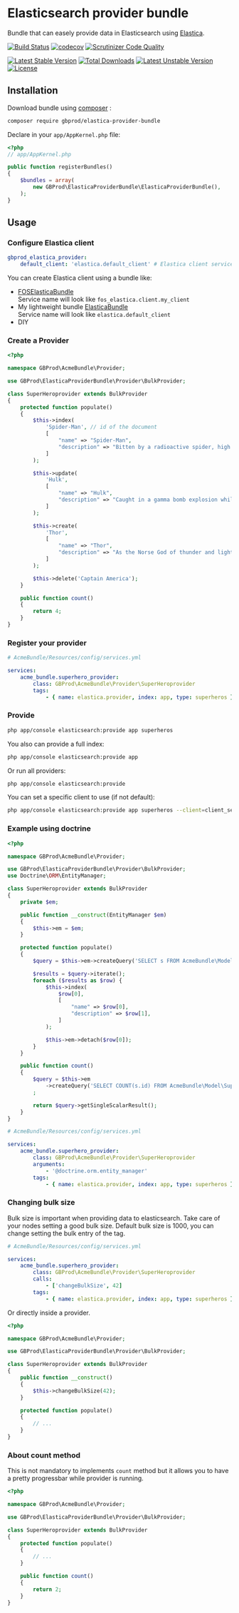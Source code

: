 # Elasticsearch provider bundle

Bundle that can easely provide data in Elasticsearch using [Elastica](http://eastica.io).

[![Build Status](https://travis-ci.org/gbprod/elastica-provider-bundle.svg?branch=master)](https://travis-ci.org/gbprod/elastica-provider-bundle)
[![codecov](https://codecov.io/gh/gbprod/elastica-provider-bundle/branch/master/graph/badge.svg)](https://codecov.io/gh/gbprod/elastica-provider-bundle)
[![Scrutinizer Code Quality](https://scrutinizer-ci.com/g/gbprod/elastica-provider-bundle/badges/quality-score.png?b=master)](https://scrutinizer-ci.com/g/gbprod/elastica-provider-bundle/?branch=master)

[![Latest Stable Version](https://poser.pugx.org/gbprod/elastica-provider-bundle/v/stable)](https://packagist.org/packages/gbprod/elastica-provider-bundle)
[![Total Downloads](https://poser.pugx.org/gbprod/elastica-provider-bundle/downloads)](https://packagist.org/packages/gbprod/elastica-provider-bundle)
[![Latest Unstable Version](https://poser.pugx.org/gbprod/elastica-provider-bundle/v/unstable)](https://packagist.org/packages/gbprod/elastica-provider-bundle)
[![License](https://poser.pugx.org/gbprod/elastica-provider-bundle/license)](https://packagist.org/packages/gbprod/elastica-provider-bundle)

## Installation

Download bundle using [composer](https://getcomposer.org/) :

```bash
composer require gbprod/elastica-provider-bundle
```

Declare in your `app/AppKernel.php` file:

```php
<?php
// app/AppKernel.php

public function registerBundles()
{
    $bundles = array(
        new GBProd\ElasticaProviderBundle\ElasticaProviderBundle(),
    );
}
```

## Usage

### Configure Elastica client

```yml
gbprod_elastica_provider:
    default_client: 'elastica.default_client' # Elastica client service's name 
```

You can create Elastica client using a bundle like:
  * [FOSElasticaBundle](https://github.com/FriendsOfSymfony/FOSElasticaBundle)  
    Service name will look like `fos_elastica.client.my_client`
  * My lightweight bundle [ElasticaBundle](https://github.com/gbprod/elastica-bundle)  
    Service name will look like `elastica.default_client`
  * DIY

### Create a Provider

```php
<?php

namespace GBProd\AcmeBundle\Provider;

use GBProd\ElasticaProviderBundle\Provider\BulkProvider;

class SuperHeroprovider extends BulkProvider
{
    protected function populate()
    {
        $this->index(
            'Spider-Man', // id of the document
            [
                "name" => "Spider-Man",
                "description" => "Bitten by a radioactive spider, high school student Peter Parker gained the speed, strength and powers of a spider. Adopting the name Spider-Man, Peter hoped to start a career using his new abilities. Taught that with great power comes great responsibility, Spidey has vowed to use his powers to help people.",
            ]
        );

        $this->update(
            'Hulk',
            [
                "name" => "Hulk",
                "description" => "Caught in a gamma bomb explosion while trying to save the life of a teenager, Dr. Bruce Banner was transformed into the incredibly powerful creature called the Hulk. An all too often misunderstood hero, the angrier the Hulk gets, the stronger the Hulk gets.",
            ]
        );

        $this->create(
            'Thor',
            [
                "name" => "Thor",
                "description" => "As the Norse God of thunder and lightning, Thor wields one of the greatest weapons ever made, the enchanted hammer Mjolnir. While others have described Thor as an over-muscled, oafish imbecile, he's quite smart and compassionate.  He's self-assured, and he would never, ever stop fighting for a worthwhile cause.",
            ]
        );

        $this->delete('Captain America');
    }

    public function count()
    {
        return 4;
    }
}
```

### Register your provider

```yml
# AcmeBundle/Resources/config/services.yml

services:
    acme_bundle.superhero_provider:
        class: GBProd\AcmeBundle\Provider\SuperHeroprovider
        tags:
            - { name: elastica.provider, index: app, type: superheros }
```

### Provide

```bash
php app/console elasticsearch:provide app superheros
```

You also can provide a full index:

```bash
php app/console elasticsearch:provide app
```

Or run all providers:

```bash
php app/console elasticsearch:provide
```

You can set a specific client to use (if not default):

```bash
php app/console elasticsearch:provide app superheros --client=client_service_name
```

### Example using doctrine

```php
<?php

namespace GBProd\AcmeBundle\Provider;

use GBProd\ElasticaProviderBundle\Provider\BulkProvider;
use Doctrine\ORM\EntityManager;

class SuperHeroprovider extends BulkProvider
{
    private $em;

    public function __construct(EntityManager $em)
    {
        $this->em = $em;
    }

    protected function populate()
    {
        $query = $this->em->createQuery('SELECT s FROM AcmeBundle\Model\SuperHero s');

        $results = $query->iterate();
        foreach ($results as $row) {
            $this->index(
                $row[0],
                [
                    "name" => $row[0],
                    "description" => $row[1],
                ]
            );

            $this->em->detach($row[0]);
        }
    }

    public function count()
    {
        $query = $this->em
            ->createQuery('SELECT COUNT(s.id) FROM AcmeBundle\Model\SuperHero s')
        ;

        return $query->getSingleScalarResult();
    }
}
```

```yml
# AcmeBundle/Resources/config/services.yml

services:
    acme_bundle.superhero_provider:
        class: GBProd\AcmeBundle\Provider\SuperHeroprovider
        arguments:
            - '@doctrine.orm.entity_manager'
        tags:
            - { name: elastica.provider, index: app, type: superheros }
```

### Changing bulk size

Bulk size is important when providing data to elasticsearch. Take care of your nodes setting a good bulk size.
Default bulk size is 1000, you can change setting the bulk entry of the tag.

```yml
# AcmeBundle/Resources/config/services.yml

services:
    acme_bundle.superhero_provider:
        class: GBProd\AcmeBundle\Provider\SuperHeroprovider
        calls:
            - ['changeBulkSize', 42]
        tags:
            - { name: elastica.provider, index: app, type: superheros }
```

Or directly inside a provider.
```php
<?php

namespace GBProd\AcmeBundle\Provider;

use GBProd\ElasticaProviderBundle\Provider\BulkProvider;

class SuperHeroprovider extends BulkProvider
{
    public function __construct()
    {
        $this->changeBulkSize(42);
    }

    protected function populate()
    {
        // ...
    }
}
```
### About count method

This is not mandatory to implements `count` method but it allows you to have a pretty progressbar while provider is running.

```php
<?php

namespace GBProd\AcmeBundle\Provider;

use GBProd\ElasticaProviderBundle\Provider\BulkProvider;

class SuperHeroprovider extends BulkProvider
{
    protected function populate()
    {
        // ...
    }

    public function count()
    {
        return 2;
    }
}
```

